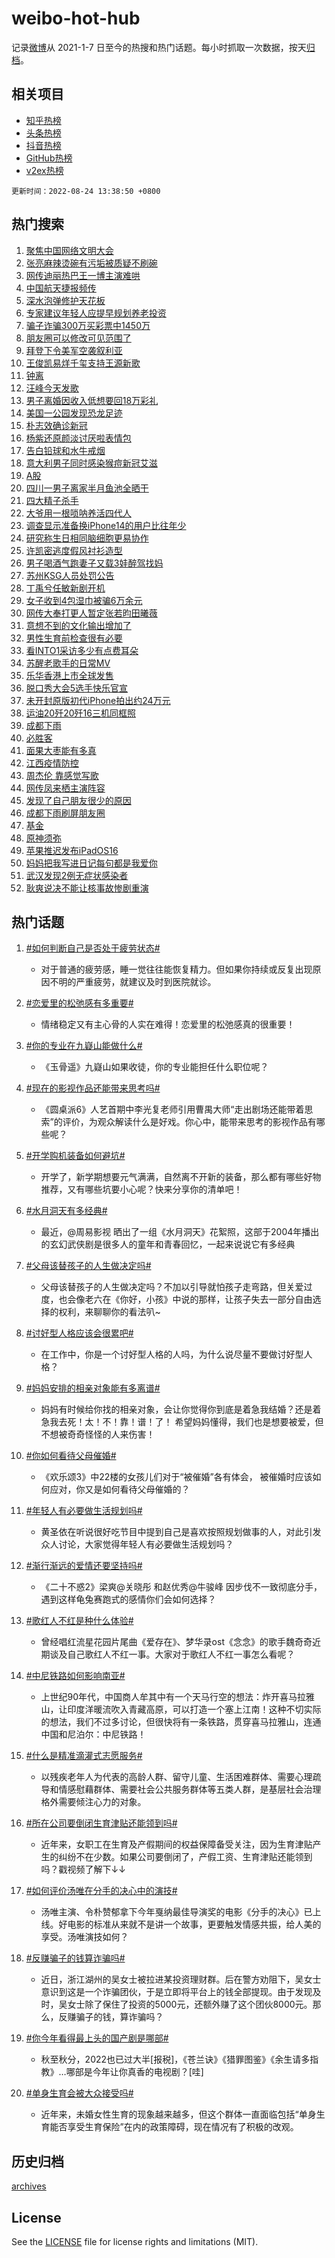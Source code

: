 # weibo-hot-hub

记录[微博](https://www.weibo.com)从 2021-1-7 日至今的热搜和热门话题。每小时抓取一次数据，按天[归档](archives)。

## 相关项目

- [知乎热榜](https://github.com/lonnyzhang423/zhihu-hot-hub)
- [头条热榜](https://github.com/lonnyzhang423/toutiao-hot-hub)
- [抖音热榜](https://github.com/lonnyzhang423/douyin-hot-hub)
- [GitHub热榜](https://github.com/lonnyzhang423/github-hot-hub)
- [v2ex热榜](https://github.com/lonnyzhang423/v2ex-hot-hub)


`更新时间：2022-08-24 13:38:50 +0800`

## 热门搜索

1. [聚焦中国网络文明大会](https://m.weibo.cn/search?containerid=100103type%3D1%26t%3D10%26q%3D%23%E8%81%9A%E7%84%A6%E4%B8%AD%E5%9B%BD%E7%BD%91%E7%BB%9C%E6%96%87%E6%98%8E%E5%A4%A7%E4%BC%9A%23&stream_entry_id=51&isnewpage=1&extparam=seat%3D1%26cate%3D10103%26dgr%3D0%26filter_type%3Drealtimehot%26pos%3D0%26c_type%3D51%26display_time%3D1661319528%26pre_seqid%3D1661319528724040257451&luicode=10000011&lfid=106003type%253D25%2526t%253D3%2526disable_hot%253D1%2526filter_type%253Drealtimehot)
1. [张亮麻辣烫碗有污垢被质疑不刷碗](https://m.weibo.cn/search?containerid=100103type%3D1%26t%3D10%26q%3D%23%E5%BC%A0%E4%BA%AE%E9%BA%BB%E8%BE%A3%E7%83%AB%E7%A2%97%E6%9C%89%E6%B1%A1%E5%9E%A2%E8%A2%AB%E8%B4%A8%E7%96%91%E4%B8%8D%E5%88%B7%E7%A2%97%23&stream_entry_id=31&isnewpage=1&extparam=seat%3D1%26flag%3D2%26lcate%3D5001%26pos%3D0%26filter_type%3Drealtimehot%26dgr%3D0%26c_type%3D31%26cate%3D0%26realpos%3D1%26display_time%3D1661319528%26pre_seqid%3D1661319528724040257451&luicode=10000011&lfid=106003type%253D25%2526t%253D3%2526disable_hot%253D1%2526filter_type%253Drealtimehot)
1. [网传迪丽热巴王一博主演难哄](https://m.weibo.cn/search?containerid=100103type%3D1%26t%3D10%26q%3D%23%E7%BD%91%E4%BC%A0%E8%BF%AA%E4%B8%BD%E7%83%AD%E5%B7%B4%E7%8E%8B%E4%B8%80%E5%8D%9A%E4%B8%BB%E6%BC%94%E9%9A%BE%E5%93%84%23&stream_entry_id=31&isnewpage=1&extparam=seat%3D1%26flag%3D1%26lcate%3D5001%26pos%3D1%26filter_type%3Drealtimehot%26dgr%3D0%26c_type%3D31%26cate%3D0%26realpos%3D2%26display_time%3D1661319528%26pre_seqid%3D1661319528724040257451&luicode=10000011&lfid=106003type%253D25%2526t%253D3%2526disable_hot%253D1%2526filter_type%253Drealtimehot)
1. [中国航天捷报频传](https://m.weibo.cn/search?containerid=100103type%3D1%26t%3D10%26q%3D%23%E4%B8%AD%E5%9B%BD%E8%88%AA%E5%A4%A9%E6%8D%B7%E6%8A%A5%E9%A2%91%E4%BC%A0%23&stream_entry_id=31&isnewpage=1&extparam=seat%3D1%26flag%3D0%26lcate%3D5001%26pos%3D2%26filter_type%3Drealtimehot%26dgr%3D0%26c_type%3D31%26cate%3D0%26realpos%3D3%26display_time%3D1661319528%26pre_seqid%3D1661319528724040257451&luicode=10000011&lfid=106003type%253D25%2526t%253D3%2526disable_hot%253D1%2526filter_type%253Drealtimehot)
1. [深水泡弹修护天花板](https://m.weibo.cn/search?containerid=100103type%3D1%26t%3D10%26q%3D%23%E6%B7%B1%E6%B0%B4%E6%B3%A1%E5%BC%B9%E4%BF%AE%E6%8A%A4%E5%A4%A9%E8%8A%B1%E6%9D%BF%23&stream_entry_id=31&isnewpage=1&extparam=seat%3D1%26filter_type%3Drealtimehot%26lcate%3D5001%26pos%3D3%26adid%3D163319%26topic_ad%3D1%26dgr%3D0%26c_type%3D31%26cate%3D0%26display_time%3D1661319528%26pre_seqid%3D1661319528724040257451&luicode=10000011&lfid=106003type%253D25%2526t%253D3%2526disable_hot%253D1%2526filter_type%253Drealtimehot)
1. [专家建议年轻人应提早规划养老投资](https://m.weibo.cn/search?containerid=100103type%3D1%26t%3D10%26q%3D%23%E4%B8%93%E5%AE%B6%E5%BB%BA%E8%AE%AE%E5%B9%B4%E8%BD%BB%E4%BA%BA%E5%BA%94%E6%8F%90%E6%97%A9%E8%A7%84%E5%88%92%E5%85%BB%E8%80%81%E6%8A%95%E8%B5%84%23&stream_entry_id=31&isnewpage=1&extparam=seat%3D1%26flag%3D1%26lcate%3D5001%26pos%3D4%26filter_type%3Drealtimehot%26dgr%3D0%26c_type%3D31%26cate%3D0%26realpos%3D4%26display_time%3D1661319528%26pre_seqid%3D1661319528724040257451&luicode=10000011&lfid=106003type%253D25%2526t%253D3%2526disable_hot%253D1%2526filter_type%253Drealtimehot)
1. [骗子诈骗300万买彩票中1450万](https://m.weibo.cn/search?containerid=100103type%3D1%26t%3D10%26q%3D%23%E9%AA%97%E5%AD%90%E8%AF%88%E9%AA%97300%E4%B8%87%E4%B9%B0%E5%BD%A9%E7%A5%A8%E4%B8%AD1450%E4%B8%87%23&stream_entry_id=31&isnewpage=1&extparam=seat%3D1%26flag%3D1%26lcate%3D5001%26pos%3D5%26filter_type%3Drealtimehot%26dgr%3D0%26c_type%3D31%26cate%3D0%26realpos%3D5%26display_time%3D1661319528%26pre_seqid%3D1661319528724040257451&luicode=10000011&lfid=106003type%253D25%2526t%253D3%2526disable_hot%253D1%2526filter_type%253Drealtimehot)
1. [朋友圈可以修改可见范围了](https://m.weibo.cn/search?containerid=100103type%3D1%26t%3D10%26q%3D%23%E6%9C%8B%E5%8F%8B%E5%9C%88%E5%8F%AF%E4%BB%A5%E4%BF%AE%E6%94%B9%E5%8F%AF%E8%A7%81%E8%8C%83%E5%9B%B4%E4%BA%86%23&stream_entry_id=31&isnewpage=1&extparam=seat%3D1%26flag%3D2%26lcate%3D5001%26pos%3D6%26filter_type%3Drealtimehot%26dgr%3D0%26c_type%3D31%26cate%3D0%26realpos%3D6%26display_time%3D1661319528%26pre_seqid%3D1661319528724040257451&luicode=10000011&lfid=106003type%253D25%2526t%253D3%2526disable_hot%253D1%2526filter_type%253Drealtimehot)
1. [拜登下令美军空袭叙利亚](https://m.weibo.cn/search?containerid=100103type%3D1%26t%3D10%26q%3D%23%E6%8B%9C%E7%99%BB%E4%B8%8B%E4%BB%A4%E7%BE%8E%E5%86%9B%E7%A9%BA%E8%A2%AD%E5%8F%99%E5%88%A9%E4%BA%9A%23&stream_entry_id=31&isnewpage=1&extparam=seat%3D1%26flag%3D1%26lcate%3D5001%26pos%3D7%26filter_type%3Drealtimehot%26dgr%3D0%26c_type%3D31%26cate%3D0%26realpos%3D7%26display_time%3D1661319528%26pre_seqid%3D1661319528724040257451&luicode=10000011&lfid=106003type%253D25%2526t%253D3%2526disable_hot%253D1%2526filter_type%253Drealtimehot)
1. [王俊凯易烊千玺支持王源新歌](https://m.weibo.cn/search?containerid=100103type%3D1%26t%3D10%26q%3D%23%E7%8E%8B%E4%BF%8A%E5%87%AF%E6%98%93%E7%83%8A%E5%8D%83%E7%8E%BA%E6%94%AF%E6%8C%81%E7%8E%8B%E6%BA%90%E6%96%B0%E6%AD%8C%23&stream_entry_id=31&isnewpage=1&extparam=seat%3D1%26flag%3D0%26lcate%3D5001%26pos%3D8%26filter_type%3Drealtimehot%26dgr%3D0%26c_type%3D31%26cate%3D0%26realpos%3D8%26display_time%3D1661319528%26pre_seqid%3D1661319528724040257451&luicode=10000011&lfid=106003type%253D25%2526t%253D3%2526disable_hot%253D1%2526filter_type%253Drealtimehot)
1. [钟离](https://m.weibo.cn/search?containerid=100103type%3D1%26t%3D10%26q%3D%E9%92%9F%E7%A6%BB&stream_entry_id=31&isnewpage=1&extparam=seat%3D1%26flag%3D1%26lcate%3D5001%26pos%3D9%26filter_type%3Drealtimehot%26dgr%3D0%26c_type%3D31%26cate%3D0%26realpos%3D9%26display_time%3D1661319528%26pre_seqid%3D1661319528724040257451&luicode=10000011&lfid=106003type%253D25%2526t%253D3%2526disable_hot%253D1%2526filter_type%253Drealtimehot)
1. [汪峰今天发歌](https://m.weibo.cn/search?containerid=100103type%3D1%26t%3D10%26q%3D%23%E6%B1%AA%E5%B3%B0%E4%BB%8A%E5%A4%A9%E5%8F%91%E6%AD%8C%23&stream_entry_id=31&isnewpage=1&extparam=seat%3D1%26flag%3D0%26lcate%3D5001%26pos%3D10%26filter_type%3Drealtimehot%26dgr%3D0%26c_type%3D31%26cate%3D0%26realpos%3D10%26display_time%3D1661319528%26pre_seqid%3D1661319528724040257451&luicode=10000011&lfid=106003type%253D25%2526t%253D3%2526disable_hot%253D1%2526filter_type%253Drealtimehot)
1. [男子离婚因收入低想要回18万彩礼](https://m.weibo.cn/search?containerid=100103type%3D1%26t%3D10%26q%3D%23%E7%94%B7%E5%AD%90%E7%A6%BB%E5%A9%9A%E5%9B%A0%E6%94%B6%E5%85%A5%E4%BD%8E%E6%83%B3%E8%A6%81%E5%9B%9E18%E4%B8%87%E5%BD%A9%E7%A4%BC%23&stream_entry_id=31&isnewpage=1&extparam=seat%3D1%26flag%3D0%26lcate%3D5001%26pos%3D11%26filter_type%3Drealtimehot%26dgr%3D0%26c_type%3D31%26cate%3D0%26realpos%3D11%26display_time%3D1661319528%26pre_seqid%3D1661319528724040257451&luicode=10000011&lfid=106003type%253D25%2526t%253D3%2526disable_hot%253D1%2526filter_type%253Drealtimehot)
1. [美国一公园发现恐龙足迹](https://m.weibo.cn/search?containerid=100103type%3D1%26t%3D10%26q%3D%23%E7%BE%8E%E5%9B%BD%E4%B8%80%E5%85%AC%E5%9B%AD%E5%8F%91%E7%8E%B0%E6%81%90%E9%BE%99%E8%B6%B3%E8%BF%B9%23&stream_entry_id=31&isnewpage=1&extparam=seat%3D1%26flag%3D0%26lcate%3D5001%26pos%3D12%26filter_type%3Drealtimehot%26dgr%3D0%26c_type%3D31%26cate%3D0%26realpos%3D12%26display_time%3D1661319528%26pre_seqid%3D1661319528724040257451&luicode=10000011&lfid=106003type%253D25%2526t%253D3%2526disable_hot%253D1%2526filter_type%253Drealtimehot)
1. [朴志效确诊新冠](https://m.weibo.cn/search?containerid=100103type%3D1%26t%3D10%26q%3D%23%E6%9C%B4%E5%BF%97%E6%95%88%E7%A1%AE%E8%AF%8A%E6%96%B0%E5%86%A0%23&stream_entry_id=31&isnewpage=1&extparam=seat%3D1%26flag%3D1%26lcate%3D5001%26pos%3D13%26filter_type%3Drealtimehot%26dgr%3D0%26c_type%3D31%26cate%3D0%26realpos%3D13%26display_time%3D1661319528%26pre_seqid%3D1661319528724040257451&luicode=10000011&lfid=106003type%253D25%2526t%253D3%2526disable_hot%253D1%2526filter_type%253Drealtimehot)
1. [杨紫还原颜淡讨厌啦表情包](http://m.weibo.cn/c/wbox?&id=j84w2uenjc&roomid=12694&q=%23%E6%9D%A8%E7%B4%AB%E8%BF%98%E5%8E%9F%E9%A2%9C%E6%B7%A1%E8%AE%A8%E5%8E%8C%E5%95%A6%E8%A1%A8%E6%83%85%E5%8C%85%23&extparam=seat%3D1%26flag%3D0%26lcate%3D5001%26pos%3D14%26filter_type%3Drealtimehot%26dgr%3D0%26c_type%3D31%26cate%3D0%26realpos%3D14%26display_time%3D1661319528%26pre_seqid%3D1661319528724040257451&luicode=10000011&lfid=106003type%253D25%2526t%253D3%2526disable_hot%253D1%2526filter_type%253Drealtimehot)
1. [告白铅球和水牛戒烟](https://m.weibo.cn/search?containerid=100103type%3D1%26t%3D10%26q%3D%23%E5%91%8A%E7%99%BD%E9%93%85%E7%90%83%E5%92%8C%E6%B0%B4%E7%89%9B%E6%88%92%E7%83%9F%23&stream_entry_id=31&isnewpage=1&extparam=seat%3D1%26flag%3D1%26lcate%3D5001%26pos%3D15%26filter_type%3Drealtimehot%26dgr%3D0%26c_type%3D31%26cate%3D0%26realpos%3D15%26display_time%3D1661319528%26pre_seqid%3D1661319528724040257451&luicode=10000011&lfid=106003type%253D25%2526t%253D3%2526disable_hot%253D1%2526filter_type%253Drealtimehot)
1. [意大利男子同时感染猴痘新冠艾滋](https://m.weibo.cn/search?containerid=100103type%3D1%26t%3D10%26q%3D%23%E6%84%8F%E5%A4%A7%E5%88%A9%E7%94%B7%E5%AD%90%E5%90%8C%E6%97%B6%E6%84%9F%E6%9F%93%E7%8C%B4%E7%97%98%E6%96%B0%E5%86%A0%E8%89%BE%E6%BB%8B%23&stream_entry_id=31&isnewpage=1&extparam=seat%3D1%26flag%3D1%26lcate%3D5001%26pos%3D16%26filter_type%3Drealtimehot%26dgr%3D0%26c_type%3D31%26cate%3D0%26realpos%3D16%26display_time%3D1661319528%26pre_seqid%3D1661319528724040257451&luicode=10000011&lfid=106003type%253D25%2526t%253D3%2526disable_hot%253D1%2526filter_type%253Drealtimehot)
1. [A股](https://m.weibo.cn/search?containerid=100103type%3D1%26t%3D10%26q%3D%23A%E8%82%A1%23&stream_entry_id=31&isnewpage=1&extparam=seat%3D1%26flag%3D0%26lcate%3D5001%26pos%3D17%26filter_type%3Drealtimehot%26dgr%3D0%26c_type%3D31%26cate%3D0%26realpos%3D17%26display_time%3D1661319528%26pre_seqid%3D1661319528724040257451&luicode=10000011&lfid=106003type%253D25%2526t%253D3%2526disable_hot%253D1%2526filter_type%253Drealtimehot)
1. [四川一男子离家半月鱼池全晒干](https://m.weibo.cn/search?containerid=100103type%3D1%26t%3D10%26q%3D%23%E5%9B%9B%E5%B7%9D%E4%B8%80%E7%94%B7%E5%AD%90%E7%A6%BB%E5%AE%B6%E5%8D%8A%E6%9C%88%E9%B1%BC%E6%B1%A0%E5%85%A8%E6%99%92%E5%B9%B2%23&stream_entry_id=31&isnewpage=1&extparam=seat%3D1%26flag%3D1%26lcate%3D5001%26pos%3D18%26filter_type%3Drealtimehot%26dgr%3D0%26c_type%3D31%26cate%3D0%26realpos%3D18%26display_time%3D1661319528%26pre_seqid%3D1661319528724040257451&luicode=10000011&lfid=106003type%253D25%2526t%253D3%2526disable_hot%253D1%2526filter_type%253Drealtimehot)
1. [四大精子杀手](https://m.weibo.cn/search?containerid=100103type%3D1%26t%3D10%26q%3D%23%E5%9B%9B%E5%A4%A7%E7%B2%BE%E5%AD%90%E6%9D%80%E6%89%8B%23&stream_entry_id=31&isnewpage=1&extparam=seat%3D1%26flag%3D2%26lcate%3D5001%26pos%3D19%26filter_type%3Drealtimehot%26dgr%3D0%26c_type%3D31%26cate%3D0%26realpos%3D19%26display_time%3D1661319528%26pre_seqid%3D1661319528724040257451&luicode=10000011&lfid=106003type%253D25%2526t%253D3%2526disable_hot%253D1%2526filter_type%253Drealtimehot)
1. [大爷用一根唢呐养活四代人](https://m.weibo.cn/search?containerid=100103type%3D1%26t%3D10%26q%3D%23%E5%A4%A7%E7%88%B7%E7%94%A8%E4%B8%80%E6%A0%B9%E5%94%A2%E5%91%90%E5%85%BB%E6%B4%BB%E5%9B%9B%E4%BB%A3%E4%BA%BA%23&stream_entry_id=31&isnewpage=1&extparam=seat%3D1%26flag%3D1%26lcate%3D5001%26pos%3D20%26filter_type%3Drealtimehot%26dgr%3D0%26c_type%3D31%26cate%3D0%26realpos%3D20%26display_time%3D1661319528%26pre_seqid%3D1661319528724040257451&luicode=10000011&lfid=106003type%253D25%2526t%253D3%2526disable_hot%253D1%2526filter_type%253Drealtimehot)
1. [调查显示准备换iPhone14的用户比往年少](https://m.weibo.cn/search?containerid=100103type%3D1%26t%3D10%26q%3D%23%E8%B0%83%E6%9F%A5%E6%98%BE%E7%A4%BA%E5%87%86%E5%A4%87%E6%8D%A2iPhone14%E7%9A%84%E7%94%A8%E6%88%B7%E6%AF%94%E5%BE%80%E5%B9%B4%E5%B0%91%23&stream_entry_id=31&isnewpage=1&extparam=seat%3D1%26flag%3D1%26lcate%3D5001%26pos%3D21%26filter_type%3Drealtimehot%26dgr%3D0%26c_type%3D31%26cate%3D0%26realpos%3D21%26display_time%3D1661319528%26pre_seqid%3D1661319528724040257451&luicode=10000011&lfid=106003type%253D25%2526t%253D3%2526disable_hot%253D1%2526filter_type%253Drealtimehot)
1. [研究称生日相同脑细胞更易协作](https://m.weibo.cn/search?containerid=100103type%3D1%26t%3D10%26q%3D%23%E7%A0%94%E7%A9%B6%E7%A7%B0%E7%94%9F%E6%97%A5%E7%9B%B8%E5%90%8C%E8%84%91%E7%BB%86%E8%83%9E%E6%9B%B4%E6%98%93%E5%8D%8F%E4%BD%9C%23&stream_entry_id=31&isnewpage=1&extparam=seat%3D1%26flag%3D1%26lcate%3D5001%26pos%3D22%26filter_type%3Drealtimehot%26dgr%3D0%26c_type%3D31%26cate%3D0%26realpos%3D22%26display_time%3D1661319528%26pre_seqid%3D1661319528724040257451&luicode=10000011&lfid=106003type%253D25%2526t%253D3%2526disable_hot%253D1%2526filter_type%253Drealtimehot)
1. [许凯密逃度假风衬衫造型](http://m.weibo.cn/c/wbox?&id=j84w2uenjc&roomid=12700&q=%23%E8%AE%B8%E5%87%AF%E5%AF%86%E9%80%83%E5%BA%A6%E5%81%87%E9%A3%8E%E8%A1%AC%E8%A1%AB%E9%80%A0%E5%9E%8B%23&extparam=seat%3D1%26flag%3D1%26lcate%3D5001%26pos%3D23%26filter_type%3Drealtimehot%26dgr%3D0%26c_type%3D31%26cate%3D0%26realpos%3D23%26display_time%3D1661319528%26pre_seqid%3D1661319528724040257451&luicode=10000011&lfid=106003type%253D25%2526t%253D3%2526disable_hot%253D1%2526filter_type%253Drealtimehot)
1. [男子喝酒气跑妻子又载3娃醉驾找妈](https://m.weibo.cn/search?containerid=100103type%3D1%26t%3D10%26q%3D%23%E7%94%B7%E5%AD%90%E5%96%9D%E9%85%92%E6%B0%94%E8%B7%91%E5%A6%BB%E5%AD%90%E5%8F%88%E8%BD%BD3%E5%A8%83%E9%86%89%E9%A9%BE%E6%89%BE%E5%A6%88%23&stream_entry_id=31&isnewpage=1&extparam=seat%3D1%26flag%3D0%26lcate%3D5001%26pos%3D24%26filter_type%3Drealtimehot%26dgr%3D0%26c_type%3D31%26cate%3D0%26realpos%3D24%26display_time%3D1661319528%26pre_seqid%3D1661319528724040257451&luicode=10000011&lfid=106003type%253D25%2526t%253D3%2526disable_hot%253D1%2526filter_type%253Drealtimehot)
1. [苏州KSG人员处罚公告](https://m.weibo.cn/search?containerid=100103type%3D1%26t%3D10%26q%3D%E8%8B%8F%E5%B7%9EKSG%E4%BA%BA%E5%91%98%E5%A4%84%E7%BD%9A%E5%85%AC%E5%91%8A&stream_entry_id=31&isnewpage=1&extparam=seat%3D1%26flag%3D0%26lcate%3D5001%26pos%3D25%26filter_type%3Drealtimehot%26dgr%3D0%26c_type%3D31%26cate%3D0%26realpos%3D25%26display_time%3D1661319528%26pre_seqid%3D1661319528724040257451&luicode=10000011&lfid=106003type%253D25%2526t%253D3%2526disable_hot%253D1%2526filter_type%253Drealtimehot)
1. [丁禹兮任敏新剧开机](https://m.weibo.cn/search?containerid=100103type%3D1%26t%3D10%26q%3D%23%E4%B8%81%E7%A6%B9%E5%85%AE%E4%BB%BB%E6%95%8F%E6%96%B0%E5%89%A7%E5%BC%80%E6%9C%BA%23&stream_entry_id=31&isnewpage=1&extparam=seat%3D1%26flag%3D0%26lcate%3D5001%26pos%3D26%26filter_type%3Drealtimehot%26dgr%3D0%26c_type%3D31%26cate%3D0%26realpos%3D26%26display_time%3D1661319528%26pre_seqid%3D1661319528724040257451&luicode=10000011&lfid=106003type%253D25%2526t%253D3%2526disable_hot%253D1%2526filter_type%253Drealtimehot)
1. [女子收到4包湿巾被骗6万余元](https://m.weibo.cn/search?containerid=100103type%3D1%26t%3D10%26q%3D%23%E5%A5%B3%E5%AD%90%E6%94%B6%E5%88%B04%E5%8C%85%E6%B9%BF%E5%B7%BE%E8%A2%AB%E9%AA%976%E4%B8%87%E4%BD%99%E5%85%83%23&stream_entry_id=31&isnewpage=1&extparam=seat%3D1%26flag%3D0%26lcate%3D5001%26pos%3D27%26filter_type%3Drealtimehot%26dgr%3D0%26c_type%3D31%26cate%3D0%26realpos%3D27%26display_time%3D1661319528%26pre_seqid%3D1661319528724040257451&luicode=10000011&lfid=106003type%253D25%2526t%253D3%2526disable_hot%253D1%2526filter_type%253Drealtimehot)
1. [网传大奉打更人暂定张若昀田曦薇](https://m.weibo.cn/search?containerid=100103type%3D1%26t%3D10%26q%3D%23%E7%BD%91%E4%BC%A0%E5%A4%A7%E5%A5%89%E6%89%93%E6%9B%B4%E4%BA%BA%E6%9A%82%E5%AE%9A%E5%BC%A0%E8%8B%A5%E6%98%80%E7%94%B0%E6%9B%A6%E8%96%87%23&stream_entry_id=31&isnewpage=1&extparam=seat%3D1%26flag%3D1%26lcate%3D5001%26pos%3D28%26filter_type%3Drealtimehot%26dgr%3D0%26c_type%3D31%26cate%3D0%26realpos%3D28%26display_time%3D1661319528%26pre_seqid%3D1661319528724040257451&luicode=10000011&lfid=106003type%253D25%2526t%253D3%2526disable_hot%253D1%2526filter_type%253Drealtimehot)
1. [意想不到的文化输出增加了](https://m.weibo.cn/search?containerid=100103type%3D1%26t%3D10%26q%3D%23%E6%84%8F%E6%83%B3%E4%B8%8D%E5%88%B0%E7%9A%84%E6%96%87%E5%8C%96%E8%BE%93%E5%87%BA%E5%A2%9E%E5%8A%A0%E4%BA%86%23&stream_entry_id=31&isnewpage=1&extparam=seat%3D1%26flag%3D1%26lcate%3D5001%26pos%3D29%26filter_type%3Drealtimehot%26dgr%3D0%26c_type%3D31%26cate%3D0%26realpos%3D29%26display_time%3D1661319528%26pre_seqid%3D1661319528724040257451&luicode=10000011&lfid=106003type%253D25%2526t%253D3%2526disable_hot%253D1%2526filter_type%253Drealtimehot)
1. [男性生育前检查很有必要](https://m.weibo.cn/search?containerid=100103type%3D1%26t%3D10%26q%3D%23%E7%94%B7%E6%80%A7%E7%94%9F%E8%82%B2%E5%89%8D%E6%A3%80%E6%9F%A5%E5%BE%88%E6%9C%89%E5%BF%85%E8%A6%81%23&stream_entry_id=31&isnewpage=1&extparam=seat%3D1%26flag%3D0%26lcate%3D5001%26pos%3D30%26filter_type%3Drealtimehot%26dgr%3D0%26c_type%3D31%26cate%3D0%26realpos%3D30%26display_time%3D1661319528%26pre_seqid%3D1661319528724040257451&luicode=10000011&lfid=106003type%253D25%2526t%253D3%2526disable_hot%253D1%2526filter_type%253Drealtimehot)
1. [看INTO1采访多少有点费耳朵](https://m.weibo.cn/search?containerid=100103type%3D1%26t%3D10%26q%3D%23%E7%9C%8BINTO1%E9%87%87%E8%AE%BF%E5%A4%9A%E5%B0%91%E6%9C%89%E7%82%B9%E8%B4%B9%E8%80%B3%E6%9C%B5%23&stream_entry_id=31&isnewpage=1&extparam=seat%3D1%26flag%3D1%26lcate%3D5001%26pos%3D31%26filter_type%3Drealtimehot%26dgr%3D0%26c_type%3D31%26cate%3D0%26realpos%3D31%26display_time%3D1661319528%26pre_seqid%3D1661319528724040257451&luicode=10000011&lfid=106003type%253D25%2526t%253D3%2526disable_hot%253D1%2526filter_type%253Drealtimehot)
1. [苏醒老歌手的日常MV](https://m.weibo.cn/search?containerid=100103type%3D1%26t%3D10%26q%3D%23%E8%8B%8F%E9%86%92%E8%80%81%E6%AD%8C%E6%89%8B%E7%9A%84%E6%97%A5%E5%B8%B8MV%23&stream_entry_id=31&isnewpage=1&extparam=seat%3D1%26flag%3D1%26lcate%3D5001%26pos%3D32%26filter_type%3Drealtimehot%26dgr%3D0%26c_type%3D31%26cate%3D0%26realpos%3D32%26display_time%3D1661319528%26pre_seqid%3D1661319528724040257451&luicode=10000011&lfid=106003type%253D25%2526t%253D3%2526disable_hot%253D1%2526filter_type%253Drealtimehot)
1. [乐华香港上市全球发售](https://m.weibo.cn/search?containerid=100103type%3D1%26t%3D10%26q%3D%E4%B9%90%E5%8D%8E%E9%A6%99%E6%B8%AF%E4%B8%8A%E5%B8%82%E5%85%A8%E7%90%83%E5%8F%91%E5%94%AE&stream_entry_id=31&isnewpage=1&extparam=seat%3D1%26flag%3D1%26lcate%3D5001%26pos%3D33%26filter_type%3Drealtimehot%26dgr%3D0%26c_type%3D31%26cate%3D0%26realpos%3D33%26display_time%3D1661319528%26pre_seqid%3D1661319528724040257451&luicode=10000011&lfid=106003type%253D25%2526t%253D3%2526disable_hot%253D1%2526filter_type%253Drealtimehot)
1. [脱口秀大会5选手快乐官宣](https://m.weibo.cn/search?containerid=100103type%3D1%26t%3D10%26q%3D%23%E8%84%B1%E5%8F%A3%E7%A7%80%E5%A4%A7%E4%BC%9A5%E9%80%89%E6%89%8B%E5%BF%AB%E4%B9%90%E5%AE%98%E5%AE%A3%23&stream_entry_id=31&isnewpage=1&extparam=seat%3D1%26flag%3D0%26lcate%3D5001%26pos%3D34%26filter_type%3Drealtimehot%26dgr%3D0%26c_type%3D31%26cate%3D0%26realpos%3D34%26display_time%3D1661319528%26pre_seqid%3D1661319528724040257451&luicode=10000011&lfid=106003type%253D25%2526t%253D3%2526disable_hot%253D1%2526filter_type%253Drealtimehot)
1. [未开封原版初代iPhone拍出约24万元](https://m.weibo.cn/search?containerid=100103type%3D1%26t%3D10%26q%3D%23%E6%9C%AA%E5%BC%80%E5%B0%81%E5%8E%9F%E7%89%88%E5%88%9D%E4%BB%A3iPhone%E6%8B%8D%E5%87%BA%E7%BA%A624%E4%B8%87%E5%85%83%23&stream_entry_id=31&isnewpage=1&extparam=seat%3D1%26flag%3D1%26lcate%3D5001%26pos%3D35%26filter_type%3Drealtimehot%26dgr%3D0%26c_type%3D31%26cate%3D0%26realpos%3D35%26display_time%3D1661319528%26pre_seqid%3D1661319528724040257451&luicode=10000011&lfid=106003type%253D25%2526t%253D3%2526disable_hot%253D1%2526filter_type%253Drealtimehot)
1. [运油20歼20歼16三机同框照](https://m.weibo.cn/search?containerid=100103type%3D1%26t%3D10%26q%3D%23%E8%BF%90%E6%B2%B920%E6%AD%BC20%E6%AD%BC16%E4%B8%89%E6%9C%BA%E5%90%8C%E6%A1%86%E7%85%A7%23&stream_entry_id=31&isnewpage=1&extparam=seat%3D1%26flag%3D0%26lcate%3D5001%26pos%3D36%26filter_type%3Drealtimehot%26dgr%3D0%26c_type%3D31%26cate%3D0%26realpos%3D36%26display_time%3D1661319528%26pre_seqid%3D1661319528724040257451&luicode=10000011&lfid=106003type%253D25%2526t%253D3%2526disable_hot%253D1%2526filter_type%253Drealtimehot)
1. [成都下雨](https://m.weibo.cn/search?containerid=100103type%3D1%26t%3D10%26q%3D%23%E6%88%90%E9%83%BD%E4%B8%8B%E9%9B%A8%23&stream_entry_id=31&isnewpage=1&extparam=seat%3D1%26flag%3D0%26lcate%3D5001%26pos%3D37%26filter_type%3Drealtimehot%26dgr%3D0%26c_type%3D31%26cate%3D0%26realpos%3D37%26display_time%3D1661319528%26pre_seqid%3D1661319528724040257451&luicode=10000011&lfid=106003type%253D25%2526t%253D3%2526disable_hot%253D1%2526filter_type%253Drealtimehot)
1. [必胜客](https://m.weibo.cn/search?containerid=100103type%3D1%26t%3D10%26q%3D%23%E5%BF%85%E8%83%9C%E5%AE%A2%23&stream_entry_id=31&isnewpage=1&extparam=seat%3D1%26flag%3D0%26lcate%3D5001%26pos%3D38%26filter_type%3Drealtimehot%26dgr%3D0%26c_type%3D31%26cate%3D0%26realpos%3D38%26display_time%3D1661319528%26pre_seqid%3D1661319528724040257451&luicode=10000011&lfid=106003type%253D25%2526t%253D3%2526disable_hot%253D1%2526filter_type%253Drealtimehot)
1. [面果大枣能有多真](https://m.weibo.cn/search?containerid=100103type%3D1%26t%3D10%26q%3D%E9%9D%A2%E6%9E%9C%E5%A4%A7%E6%9E%A3%E8%83%BD%E6%9C%89%E5%A4%9A%E7%9C%9F&stream_entry_id=31&isnewpage=1&extparam=seat%3D1%26flag%3D1%26lcate%3D5001%26pos%3D39%26filter_type%3Drealtimehot%26dgr%3D0%26c_type%3D31%26cate%3D0%26realpos%3D39%26display_time%3D1661319528%26pre_seqid%3D1661319528724040257451&luicode=10000011&lfid=106003type%253D25%2526t%253D3%2526disable_hot%253D1%2526filter_type%253Drealtimehot)
1. [江西疫情防控](https://m.weibo.cn/search?containerid=100103type%3D1%26t%3D10%26q%3D%23%E6%B1%9F%E8%A5%BF%E7%96%AB%E6%83%85%E9%98%B2%E6%8E%A7%23&stream_entry_id=31&isnewpage=1&extparam=seat%3D1%26flag%3D0%26lcate%3D5001%26pos%3D40%26filter_type%3Drealtimehot%26dgr%3D0%26c_type%3D31%26cate%3D0%26realpos%3D40%26display_time%3D1661319528%26pre_seqid%3D1661319528724040257451&luicode=10000011&lfid=106003type%253D25%2526t%253D3%2526disable_hot%253D1%2526filter_type%253Drealtimehot)
1. [周杰伦 靠感觉写歌](https://m.weibo.cn/search?containerid=100103type%3D1%26t%3D10%26q%3D%E5%91%A8%E6%9D%B0%E4%BC%A6+%E9%9D%A0%E6%84%9F%E8%A7%89%E5%86%99%E6%AD%8C&stream_entry_id=31&isnewpage=1&extparam=seat%3D1%26flag%3D0%26lcate%3D5001%26pos%3D41%26filter_type%3Drealtimehot%26dgr%3D0%26c_type%3D31%26cate%3D0%26realpos%3D41%26display_time%3D1661319528%26pre_seqid%3D1661319528724040257451&luicode=10000011&lfid=106003type%253D25%2526t%253D3%2526disable_hot%253D1%2526filter_type%253Drealtimehot)
1. [网传凤来栖主演阵容](https://m.weibo.cn/search?containerid=100103type%3D1%26t%3D10%26q%3D%23%E7%BD%91%E4%BC%A0%E5%87%A4%E6%9D%A5%E6%A0%96%E4%B8%BB%E6%BC%94%E9%98%B5%E5%AE%B9%23&stream_entry_id=31&isnewpage=1&extparam=seat%3D1%26flag%3D0%26lcate%3D5001%26pos%3D42%26filter_type%3Drealtimehot%26dgr%3D0%26c_type%3D31%26cate%3D0%26realpos%3D42%26display_time%3D1661319528%26pre_seqid%3D1661319528724040257451&luicode=10000011&lfid=106003type%253D25%2526t%253D3%2526disable_hot%253D1%2526filter_type%253Drealtimehot)
1. [发现了自己朋友很少的原因](https://m.weibo.cn/search?containerid=100103type%3D1%26t%3D10%26q%3D%23%E5%8F%91%E7%8E%B0%E4%BA%86%E8%87%AA%E5%B7%B1%E6%9C%8B%E5%8F%8B%E5%BE%88%E5%B0%91%E7%9A%84%E5%8E%9F%E5%9B%A0%23&stream_entry_id=31&isnewpage=1&extparam=seat%3D1%26flag%3D0%26lcate%3D5001%26pos%3D43%26filter_type%3Drealtimehot%26dgr%3D0%26c_type%3D31%26cate%3D0%26realpos%3D43%26display_time%3D1661319528%26pre_seqid%3D1661319528724040257451&luicode=10000011&lfid=106003type%253D25%2526t%253D3%2526disable_hot%253D1%2526filter_type%253Drealtimehot)
1. [成都下雨刷屏朋友圈](https://m.weibo.cn/search?containerid=100103type%3D1%26t%3D10%26q%3D%23%E6%88%90%E9%83%BD%E4%B8%8B%E9%9B%A8%E5%88%B7%E5%B1%8F%E6%9C%8B%E5%8F%8B%E5%9C%88%23&stream_entry_id=31&isnewpage=1&extparam=seat%3D1%26flag%3D0%26lcate%3D5001%26pos%3D44%26filter_type%3Drealtimehot%26dgr%3D0%26c_type%3D31%26cate%3D0%26realpos%3D44%26display_time%3D1661319528%26pre_seqid%3D1661319528724040257451&luicode=10000011&lfid=106003type%253D25%2526t%253D3%2526disable_hot%253D1%2526filter_type%253Drealtimehot)
1. [基金](https://m.weibo.cn/search?containerid=100103type%3D1%26t%3D10%26q%3D%23%E5%9F%BA%E9%87%91%23&stream_entry_id=31&isnewpage=1&extparam=seat%3D1%26flag%3D0%26lcate%3D5001%26pos%3D45%26filter_type%3Drealtimehot%26dgr%3D0%26c_type%3D31%26cate%3D0%26realpos%3D45%26display_time%3D1661319528%26pre_seqid%3D1661319528724040257451&luicode=10000011&lfid=106003type%253D25%2526t%253D3%2526disable_hot%253D1%2526filter_type%253Drealtimehot)
1. [原神须弥](https://m.weibo.cn/search?containerid=100103type%3D1%26t%3D10%26q%3D%23%E5%8E%9F%E7%A5%9E%E9%A1%BB%E5%BC%A5%23&stream_entry_id=31&isnewpage=1&extparam=seat%3D1%26flag%3D1%26lcate%3D5001%26pos%3D46%26filter_type%3Drealtimehot%26dgr%3D0%26c_type%3D31%26cate%3D0%26realpos%3D46%26display_time%3D1661319528%26pre_seqid%3D1661319528724040257451&luicode=10000011&lfid=106003type%253D25%2526t%253D3%2526disable_hot%253D1%2526filter_type%253Drealtimehot)
1. [苹果推迟发布iPadOS16‌](https://m.weibo.cn/search?containerid=100103type%3D1%26t%3D10%26q%3D%23%E8%8B%B9%E6%9E%9C%E6%8E%A8%E8%BF%9F%E5%8F%91%E5%B8%83iPadOS16%E2%80%8C%23&stream_entry_id=31&isnewpage=1&extparam=seat%3D1%26flag%3D0%26lcate%3D5001%26pos%3D47%26filter_type%3Drealtimehot%26dgr%3D0%26c_type%3D31%26cate%3D0%26realpos%3D47%26display_time%3D1661319528%26pre_seqid%3D1661319528724040257451&luicode=10000011&lfid=106003type%253D25%2526t%253D3%2526disable_hot%253D1%2526filter_type%253Drealtimehot)
1. [妈妈把我写进日记每句都是我爱你](https://m.weibo.cn/search?containerid=100103type%3D1%26t%3D10%26q%3D%23%E5%A6%88%E5%A6%88%E6%8A%8A%E6%88%91%E5%86%99%E8%BF%9B%E6%97%A5%E8%AE%B0%E6%AF%8F%E5%8F%A5%E9%83%BD%E6%98%AF%E6%88%91%E7%88%B1%E4%BD%A0%23&stream_entry_id=31&isnewpage=1&extparam=seat%3D1%26flag%3D1%26lcate%3D5001%26pos%3D48%26filter_type%3Drealtimehot%26dgr%3D0%26c_type%3D31%26cate%3D0%26realpos%3D48%26display_time%3D1661319528%26pre_seqid%3D1661319528724040257451&luicode=10000011&lfid=106003type%253D25%2526t%253D3%2526disable_hot%253D1%2526filter_type%253Drealtimehot)
1. [武汉发现2例无症状感染者](https://m.weibo.cn/search?containerid=100103type%3D1%26t%3D10%26q%3D%23%E6%AD%A6%E6%B1%89%E5%8F%91%E7%8E%B02%E4%BE%8B%E6%97%A0%E7%97%87%E7%8A%B6%E6%84%9F%E6%9F%93%E8%80%85%23&stream_entry_id=31&isnewpage=1&extparam=seat%3D1%26flag%3D0%26lcate%3D5001%26pos%3D49%26filter_type%3Drealtimehot%26dgr%3D0%26c_type%3D31%26cate%3D0%26realpos%3D49%26display_time%3D1661319528%26pre_seqid%3D1661319528724040257451&luicode=10000011&lfid=106003type%253D25%2526t%253D3%2526disable_hot%253D1%2526filter_type%253Drealtimehot)
1. [耿爽说决不能让核事故惨剧重演](https://m.weibo.cn/search?containerid=100103type%3D1%26t%3D10%26q%3D%23%E8%80%BF%E7%88%BD%E8%AF%B4%E5%86%B3%E4%B8%8D%E8%83%BD%E8%AE%A9%E6%A0%B8%E4%BA%8B%E6%95%85%E6%83%A8%E5%89%A7%E9%87%8D%E6%BC%94%23&stream_entry_id=31&isnewpage=1&extparam=seat%3D1%26flag%3D0%26lcate%3D5001%26pos%3D50%26filter_type%3Drealtimehot%26dgr%3D0%26c_type%3D31%26cate%3D0%26realpos%3D50%26display_time%3D1661319528%26pre_seqid%3D1661319528724040257451&luicode=10000011&lfid=106003type%253D25%2526t%253D3%2526disable_hot%253D1%2526filter_type%253Drealtimehot)

## 热门话题

1. [#如何判断自己是否处于疲劳状态#](https://m.weibo.cn/search?containerid=231522type%3D1%26t%3D10%26q%3D%23%E5%A6%82%E4%BD%95%E5%88%A4%E6%96%AD%E8%87%AA%E5%B7%B1%E6%98%AF%E5%90%A6%E5%A4%84%E4%BA%8E%E7%96%B2%E5%8A%B3%E7%8A%B6%E6%80%81%23&stream_entry_id=128&isnewpage=1&extparam=seat%3D1%26unitid%3D1661189761632%26cate%3D5004%26lcate%3D5004%26dgr%3D0%26pos%3D1-0-0%26c_type%3D128%26display_time%3D1661319530%26pre_seqid%3D1661319530614014642284&luicode=10000011&lfid=231648_-_4)
    - 对于普通的疲劳感，睡一觉往往能恢复精力。但如果你持续或反复出现原因不明的严重疲劳，就建议及时到医院就诊。

1. [#恋爱里的松弛感有多重要#](https://m.weibo.cn/search?containerid=231522type%3D1%26t%3D10%26q%3D%23%E6%81%8B%E7%88%B1%E9%87%8C%E7%9A%84%E6%9D%BE%E5%BC%9B%E6%84%9F%E6%9C%89%E5%A4%9A%E9%87%8D%E8%A6%81%23&stream_entry_id=128&isnewpage=1&extparam=seat%3D1%26unitid%3D1661182281091%26cate%3D5004%26lcate%3D5004%26dgr%3D0%26pos%3D1-0-1%26c_type%3D128%26display_time%3D1661319530%26pre_seqid%3D1661319530614014642284&luicode=10000011&lfid=231648_-_4)
    - 情绪稳定又有主心骨的人实在难得！恋爱里的松弛感真的很重要！

1. [#你的专业在九嶷山能做什么#](https://m.weibo.cn/search?containerid=231522type%3D1%26t%3D10%26q%3D%23%E4%BD%A0%E7%9A%84%E4%B8%93%E4%B8%9A%E5%9C%A8%E4%B9%9D%E5%B6%B7%E5%B1%B1%E8%83%BD%E5%81%9A%E4%BB%80%E4%B9%88%23&stream_entry_id=128&isnewpage=1&extparam=seat%3D1%26unitid%3D1661243772036%26cate%3D5004%26lcate%3D5004%26dgr%3D0%26pos%3D1-0-2%26c_type%3D128%26display_time%3D1661319530%26pre_seqid%3D1661319530614014642284&luicode=10000011&lfid=231648_-_4)
    - 《玉骨遥》九嶷山如果收徒，你的专业能担任什么职位呢？

1. [#现在的影视作品还能带来思考吗#](https://m.weibo.cn/search?containerid=231522type%3D1%26t%3D10%26q%3D%23%E7%8E%B0%E5%9C%A8%E7%9A%84%E5%BD%B1%E8%A7%86%E4%BD%9C%E5%93%81%E8%BF%98%E8%83%BD%E5%B8%A6%E6%9D%A5%E6%80%9D%E8%80%83%E5%90%97%23&stream_entry_id=128&isnewpage=1&extparam=seat%3D1%26unitid%3D1661229102056%26cate%3D5004%26lcate%3D5004%26dgr%3D0%26pos%3D1-0-3%26c_type%3D128%26display_time%3D1661319530%26pre_seqid%3D1661319530614014642284&luicode=10000011&lfid=231648_-_4)
    - 《圆桌派6》人艺首期中李光复老师引用曹禺大师“走出剧场还能带着思索”的评价，为观众解读什么是好戏。你心中，能带来思考的影视作品有哪些呢？

1. [#开学购机装备如何避坑#](https://m.weibo.cn/search?containerid=231522type%3D1%26t%3D10%26q%3D%23%E5%BC%80%E5%AD%A6%E8%B4%AD%E6%9C%BA%E8%A3%85%E5%A4%87%E5%A6%82%E4%BD%95%E9%81%BF%E5%9D%91%23&stream_entry_id=128&isnewpage=1&extparam=seat%3D1%26unitid%3D1661229103775%26cate%3D5004%26lcate%3D5004%26dgr%3D0%26pos%3D1-0-4%26c_type%3D128%26display_time%3D1661319530%26pre_seqid%3D1661319530614014642284&luicode=10000011&lfid=231648_-_4)
    - 开学了，新学期想要元气满满，自然离不开新的装备，那么都有哪些好物推荐，又有哪些坑要小心呢？快来分享你的清单吧！

1. [#水月洞天有多经典#](https://m.weibo.cn/search?containerid=231522type%3D1%26t%3D10%26q%3D%23%E6%B0%B4%E6%9C%88%E6%B4%9E%E5%A4%A9%E6%9C%89%E5%A4%9A%E7%BB%8F%E5%85%B8%23&stream_entry_id=128&isnewpage=1&extparam=seat%3D1%26unitid%3D1661235074267%26cate%3D5004%26lcate%3D5004%26dgr%3D0%26pos%3D1-0-5%26c_type%3D128%26display_time%3D1661319530%26pre_seqid%3D1661319530614014642284&luicode=10000011&lfid=231648_-_4)
    - 最近，@周易影视 晒出了一组《水月洞天》花絮照，这部于2004年播出的玄幻武侠剧是很多人的童年和青春回忆，一起来说说它有多经典

1. [#父母该替孩子的人生做决定吗#](https://m.weibo.cn/search?containerid=231522type%3D1%26t%3D10%26q%3D%23%E7%88%B6%E6%AF%8D%E8%AF%A5%E6%9B%BF%E5%AD%A9%E5%AD%90%E7%9A%84%E4%BA%BA%E7%94%9F%E5%81%9A%E5%86%B3%E5%AE%9A%E5%90%97%23&stream_entry_id=128&isnewpage=1&extparam=seat%3D1%26unitid%3D1661233869548%26cate%3D5004%26lcate%3D5004%26dgr%3D0%26pos%3D1-0-6%26c_type%3D128%26display_time%3D1661319530%26pre_seqid%3D1661319530614014642284&luicode=10000011&lfid=231648_-_4)
    - 父母该替孩子的人生做决定吗？不加以引导就怕孩子走弯路，但关爱过度，也会像老六在《你好，小孩》中说的那样，让孩子失去一部分自由选择的权利，来聊聊你的看法叭~

1. [#讨好型人格应该会很累吧#](https://m.weibo.cn/search?containerid=231522type%3D1%26t%3D10%26q%3D%23%E8%AE%A8%E5%A5%BD%E5%9E%8B%E4%BA%BA%E6%A0%BC%E5%BA%94%E8%AF%A5%E4%BC%9A%E5%BE%88%E7%B4%AF%E5%90%A7%23&stream_entry_id=128&isnewpage=1&extparam=seat%3D1%26unitid%3D1661174169265%26cate%3D5004%26lcate%3D5004%26dgr%3D0%26pos%3D1-0-7%26c_type%3D128%26display_time%3D1661319530%26pre_seqid%3D1661319530614014642284&luicode=10000011&lfid=231648_-_4)
    - 在工作中，你是一个讨好型人格的人吗，为什么说尽量不要做讨好型人格？

1. [#妈妈安排的相亲对象能有多离谱#](https://m.weibo.cn/search?containerid=231522type%3D1%26t%3D10%26q%3D%23%E5%A6%88%E5%A6%88%E5%AE%89%E6%8E%92%E7%9A%84%E7%9B%B8%E4%BA%B2%E5%AF%B9%E8%B1%A1%E8%83%BD%E6%9C%89%E5%A4%9A%E7%A6%BB%E8%B0%B1%23&stream_entry_id=128&isnewpage=1&extparam=seat%3D1%26unitid%3D1661212259543%26cate%3D5004%26lcate%3D5004%26dgr%3D0%26pos%3D1-0-8%26c_type%3D128%26display_time%3D1661319530%26pre_seqid%3D1661319530614014642284&luicode=10000011&lfid=231648_-_4)
    - 妈妈有时候给你找的相亲对象，会让你觉得你到底是着急我结婚？还是着急我去死！太！不！靠！谱！了！
希望妈妈懂得，我们也是想要被爱，但不想被奇奇怪怪的人来伤害！

1. [#你如何看待父母催婚#](https://m.weibo.cn/search?containerid=231522type%3D1%26t%3D10%26q%3D%23%E4%BD%A0%E5%A6%82%E4%BD%95%E7%9C%8B%E5%BE%85%E7%88%B6%E6%AF%8D%E5%82%AC%E5%A9%9A%23&stream_entry_id=128&isnewpage=1&extparam=seat%3D1%26unitid%3D1661277364859%26cate%3D5004%26lcate%3D5004%26dgr%3D0%26pos%3D1-0-9%26c_type%3D128%26display_time%3D1661319530%26pre_seqid%3D1661319530614014642284&luicode=10000011&lfid=231648_-_4)
    - 《欢乐颂3》中22楼的女孩儿们对于“被催婚”各有体会， 被催婚时应该如何应对，你又是如何看待父母催婚的？

1. [#年轻人有必要做生活规划吗#](https://m.weibo.cn/search?containerid=231522type%3D1%26t%3D10%26q%3D%23%E5%B9%B4%E8%BD%BB%E4%BA%BA%E6%9C%89%E5%BF%85%E8%A6%81%E5%81%9A%E7%94%9F%E6%B4%BB%E8%A7%84%E5%88%92%E5%90%97%23&stream_entry_id=128&isnewpage=1&extparam=seat%3D1%26unitid%3Dm1661319328%26cate%3D5004%26lcate%3D5004%26dgr%3D0%26pos%3D1-0-10%26c_type%3D128%26display_time%3D1661319530%26pre_seqid%3D1661319530614014642284&luicode=10000011&lfid=231648_-_4)
    - 黄圣依在听说很好吃节目中提到自己是喜欢按照规划做事的人，对此引发众人讨论，大家觉得年轻人有必要做生活规划吗？

1. [#渐行渐远的爱情还要坚持吗#](https://m.weibo.cn/search?containerid=231522type%3D1%26t%3D10%26q%3D%23%E6%B8%90%E8%A1%8C%E6%B8%90%E8%BF%9C%E7%9A%84%E7%88%B1%E6%83%85%E8%BF%98%E8%A6%81%E5%9D%9A%E6%8C%81%E5%90%97%23&stream_entry_id=128&isnewpage=1&extparam=seat%3D1%26unitid%3D1661230284977%26cate%3D5004%26lcate%3D5004%26dgr%3D0%26pos%3D1-0-11%26c_type%3D128%26display_time%3D1661319530%26pre_seqid%3D1661319530614014642284&luicode=10000011&lfid=231648_-_4)
    - 《二十不惑2》梁爽@关晓彤 和赵优秀@牛骏峰 因步伐不一致彻底分手，遇到这样龟兔赛跑式的感情你们会如何选择？

1. [#歌红人不红是种什么体验#](https://m.weibo.cn/search?containerid=231522type%3D1%26t%3D10%26q%3D%23%E6%AD%8C%E7%BA%A2%E4%BA%BA%E4%B8%8D%E7%BA%A2%E6%98%AF%E7%A7%8D%E4%BB%80%E4%B9%88%E4%BD%93%E9%AA%8C%23&stream_entry_id=128&isnewpage=1&extparam=seat%3D1%26unitid%3D1661252175441%26cate%3D5004%26lcate%3D5004%26dgr%3D0%26pos%3D1-0-12%26c_type%3D128%26display_time%3D1661319530%26pre_seqid%3D1661319530614014642284&luicode=10000011&lfid=231648_-_4)
    - 曾经唱红流星花园片尾曲《爱存在》、梦华录ost《念念》的歌手魏奇奇近期谈及自己歌红人不红一事。大家对于歌红人不红一事怎么看呢？

1. [#中尼铁路如何影响南亚#](https://m.weibo.cn/search?containerid=231522type%3D1%26t%3D10%26q%3D%23%E4%B8%AD%E5%B0%BC%E9%93%81%E8%B7%AF%E5%A6%82%E4%BD%95%E5%BD%B1%E5%93%8D%E5%8D%97%E4%BA%9A%23&stream_entry_id=128&isnewpage=1&extparam=seat%3D1%26unitid%3Dm1661319332%26cate%3D5004%26lcate%3D5004%26dgr%3D0%26pos%3D1-0-13%26c_type%3D128%26display_time%3D1661319530%26pre_seqid%3D1661319530614014642284&luicode=10000011&lfid=231648_-_4)
    - 上世纪90年代，中国商人牟其中有一个天马行空的想法：炸开喜马拉雅山，让印度洋暖流吹入青藏高原，可以打造一个塞上江南！这种不切实际的想法，我们不过多讨论，但很快将有一条铁路，贯穿喜马拉雅山，连通中国和尼泊尔：中尼铁路！

1. [#什么是精准滴灌式志愿服务#](https://m.weibo.cn/search?containerid=231522type%3D1%26t%3D10%26q%3D%23%E4%BB%80%E4%B9%88%E6%98%AF%E7%B2%BE%E5%87%86%E6%BB%B4%E7%81%8C%E5%BC%8F%E5%BF%97%E6%84%BF%E6%9C%8D%E5%8A%A1%23&stream_entry_id=128&isnewpage=1&extparam=seat%3D1%26unitid%3Dm1661319324%26cate%3D5004%26lcate%3D5004%26dgr%3D0%26pos%3D1-0-14%26c_type%3D128%26display_time%3D1661319530%26pre_seqid%3D1661319530614014642284&luicode=10000011&lfid=231648_-_4)
    - 以残疾老年人为代表的高龄人群、留守儿童、生活困难群体、需要心理疏导和情感慰藉群体、需要社会公共服务群体等五类人群，是基层社会治理格外需要倾注心力的对象。

1. [#所在公司要倒闭生育津贴还能领到吗#](https://m.weibo.cn/search?containerid=231522type%3D1%26t%3D10%26q%3D%23%E6%89%80%E5%9C%A8%E5%85%AC%E5%8F%B8%E8%A6%81%E5%80%92%E9%97%AD%E7%94%9F%E8%82%B2%E6%B4%A5%E8%B4%B4%E8%BF%98%E8%83%BD%E9%A2%86%E5%88%B0%E5%90%97%23&stream_entry_id=128&isnewpage=1&extparam=seat%3D1%26unitid%3Dm1661319308%26cate%3D5004%26lcate%3D5004%26dgr%3D0%26pos%3D1-0-15%26c_type%3D128%26display_time%3D1661319530%26pre_seqid%3D1661319530614014642284&luicode=10000011&lfid=231648_-_4)
    - 近年来，女职工在生育及产假期间的权益保障备受关注，因为生育津贴产生的纠纷不在少数。如果公司要倒闭了，产假工资、生育津贴还能领到吗？戳视频了解下↓↓

1. [#如何评价汤唯在分手的决心中的演技#](https://m.weibo.cn/search?containerid=231522type%3D1%26t%3D10%26q%3D%23%E5%A6%82%E4%BD%95%E8%AF%84%E4%BB%B7%E6%B1%A4%E5%94%AF%E5%9C%A8%E5%88%86%E6%89%8B%E7%9A%84%E5%86%B3%E5%BF%83%E4%B8%AD%E7%9A%84%E6%BC%94%E6%8A%80%23&stream_entry_id=128&isnewpage=1&extparam=seat%3D1%26unitid%3D1661150159341%26cate%3D5004%26lcate%3D5004%26dgr%3D0%26pos%3D1-0-16%26c_type%3D128%26display_time%3D1661319530%26pre_seqid%3D1661319530614014642284&luicode=10000011&lfid=231648_-_4)
    - 汤唯主演、令朴赞郁拿下今年戛纳最佳导演奖的电影《分手的决心》已上线。好电影的标准从来就不是讲一个故事，更要触发情感共振，给人美的享受。汤唯演技如何？

1. [#反赚骗子的钱算诈骗吗#](https://m.weibo.cn/search?containerid=231522type%3D1%26t%3D10%26q%3D%23%E5%8F%8D%E8%B5%9A%E9%AA%97%E5%AD%90%E7%9A%84%E9%92%B1%E7%AE%97%E8%AF%88%E9%AA%97%E5%90%97%23&stream_entry_id=128&isnewpage=1&extparam=seat%3D1%26unitid%3D1661234176615%26cate%3D5004%26lcate%3D5004%26dgr%3D0%26pos%3D1-0-17%26c_type%3D128%26display_time%3D1661319530%26pre_seqid%3D1661319530614014642284&luicode=10000011&lfid=231648_-_4)
    - 近日，浙江湖州的吴女士被拉进某投资理财群。后在警方劝阻下，吴女士意识到这是一个诈骗团伙，于是立即将平台上的钱全部提现。由于发现及时，吴女士除了保住了投资的5000元，还额外赚了这个团伙8000元。那么，反赚骗子的钱，算诈骗吗？

1. [#你今年看得最上头的国产剧是哪部#](https://m.weibo.cn/search?containerid=231522type%3D1%26t%3D10%26q%3D%23%E4%BD%A0%E4%BB%8A%E5%B9%B4%E7%9C%8B%E5%BE%97%E6%9C%80%E4%B8%8A%E5%A4%B4%E7%9A%84%E5%9B%BD%E4%BA%A7%E5%89%A7%E6%98%AF%E5%93%AA%E9%83%A8%23&stream_entry_id=128&isnewpage=1&extparam=seat%3D1%26unitid%3Dm1661319333%26cate%3D5004%26lcate%3D5004%26dgr%3D0%26pos%3D1-0-18%26c_type%3D128%26display_time%3D1661319530%26pre_seqid%3D1661319530614014642284&luicode=10000011&lfid=231648_-_4)
    - 秋至秋分，2022也已过大半[报税]，《苍兰诀》《猎罪图鉴》《余生请多指教》…哪部是今年让你真香的电视剧？[哇]

1. [#单身生育会被大众接受吗#](https://m.weibo.cn/search?containerid=231522type%3D1%26t%3D10%26q%3D%23%E5%8D%95%E8%BA%AB%E7%94%9F%E8%82%B2%E4%BC%9A%E8%A2%AB%E5%A4%A7%E4%BC%97%E6%8E%A5%E5%8F%97%E5%90%97%23&stream_entry_id=128&isnewpage=1&extparam=seat%3D1%26unitid%3D1661154998995%26cate%3D5004%26lcate%3D5004%26dgr%3D0%26pos%3D1-0-19%26c_type%3D128%26display_time%3D1661319530%26pre_seqid%3D1661319530614014642284&luicode=10000011&lfid=231648_-_4)
    - 近年来，未婚女性生育的现象越来越多，但这个群体一直面临包括“单身生育能否享受生育保险”在内的政策障碍，现在情况有了积极的改观。


## 历史归档

[archives](archives)

## License

See the [LICENSE](LICENSE) file for license rights and limitations (MIT).
